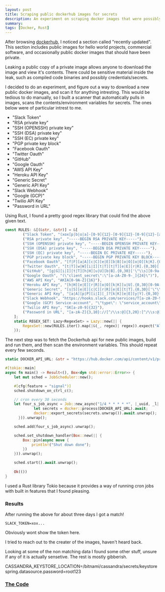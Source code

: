 ```yaml
---
layout: post
title: Scraping public dockerhub images for secrets
description: An experiment on scraping docker images that were possibly accidently made public. 
summary: 
tags: [Docker, Rust]
---
```

After browsing [dockerhub](https://dockerhub.com), I noticed a section called "recently updated". 
This section includes public images for hello world projects, commercial software, and occasionally
public docker images that should have been private. 

Leaking a public copy of a private image allows anyone to download the image and view it's contents. 
There could be sensitive material inside the leak, such as compiled code binaries and possibly 
credentials/secrets. 

I decided to do an experiment, and figure out a way to download a new public docker images, and scan it for anything intresting. 
This would be tedious to do manually, so I built a scanner that automatically pulls in images, scans the contents/environment variables 
for secrets. The ones below were of particular intrest to me. 
- "Slack Token"
- "RSA private key"
- "SSH (OPENSSH) private key"
- "SSH (DSA) private key"
- "SSH (EC) private key"
- "PGP private key block"
- "Facebook Oauth"
- "Twitter Oauth"
- "GitHub"
- "Google Oauth"
- "AWS API Key"
- "Heroku API Key"
- "Generic Secret"
- "Generic API Key"
- "Slack Webhook"
- "Google (GCP)"
- "Twilio API Key"
- "Password in URL"

Using Rust, I found a pretty good regex library that could find the above given text. 

```rust 
const RULES: &[(&str, &str)] = &[
        ("Slack Token", "(xox[p|b|o|a]-[0-9]{12}-[0-9]{12}-[0-9]{12}-[a-z0-9]{32})"),
        ("RSA private key", "-----BEGIN RSA PRIVATE KEY-----"),
        ("SSH (OPENSSH) private key", "-----BEGIN OPENSSH PRIVATE KEY-----"),
        ("SSH (DSA) private key", "-----BEGIN DSA PRIVATE KEY-----"),
        ("SSH (EC) private key", "-----BEGIN EC PRIVATE KEY-----"),
        ("PGP private key block", "-----BEGIN PGP PRIVATE KEY BLOCK-----"),
        ("Facebook Oauth", "[f|F][a|A][c|C][e|E][b|B][o|O][o|O][k|K].{0,30}['\"\\s][0-9a-f]{32}['\"\\s]"),
        ("Twitter Oauth", "[t|T][w|W][i|I][t|T][t|T][e|E][r|R].{0,30}['\"\\s][0-9a-zA-Z]{35,44}['\"\\s]"),
        ("GitHub", "[g|G][i|I][t|T][h|H][u|U][b|B].{0,30}['\"\\s][0-9a-zA-Z]{35,40}['\"\\s]"),
        ("Google Oauth", "(\"client_secret\":\"[a-zA-Z0-9-_]{24}\")"),
        ("AWS API Key", "AKIA[0-9A-Z]{16}"),
        ("Heroku API Key", "[h|H][e|E][r|R][o|O][k|K][u|U].{0,30}[0-9A-F]{8}-[0-9A-F]{4}-[0-9A-F]{4}-[0-9A-F]{4}-[0-9A-F]{12}"),
        ("Generic Secret", "[s|S][e|E][c|C][r|R][e|E][t|T].{0,30}['\"\\s][0-9a-zA-Z]{32,45}['\"\\s]"),
        ("Generic API Key", "[a|A][p|P][i|I][_]?[k|K][e|E][y|Y].{0,30}['\"\\s][0-9a-zA-Z]{32,45}['\"\\s]"),
        ("Slack Webhook", "https://hooks.slack.com/services/T[a-zA-Z0-9_]{8}/B[a-zA-Z0-9_]{8}/[a-zA-Z0-9_]{24}"),
        ("Google (GCP) Service-account", "\"type\": \"service_account\""),
        ("Twilio API Key", "SK[a-z0-9]{32}"),
        ("Password in URL", "[a-zA-Z]{3,10}://[^/\\s:@]{3,20}:[^/\\s:@]{3,20}@.{1,100}[\"'\\s]"),
    ];
    static REGEX_SET: Lazy<RegexSet> = Lazy::new(|| {
        RegexSet::new(RULES.iter().map(|&(_, regex)| regex)).expect("All regexes should be valid")
    });
```
The next step was to fetch the Dockerhub api for new public images, build and run them, and then scan the environment variables. 
This should repeat every few seconds. 

```rust
static DOCKER_API_URL: &str = "https://hub.docker.com/api/content/v1/products/search?page_size=100&q=%2B&source=community&type=image%2Cbundle&sort=updated_at";

#[tokio::main]
async fn main() -> Result<(), Box<dyn std::error::Error>> {
    let mut sched = JobScheduler::new();

    #[cfg(feature = "signal")]
    sched.shutdown_on_ctrl_c();

    // cron every 30 seconds
    let four_s_job_async = Job::new_async("1/4 * * * * *", |_uuid, _l| Box::pin(async move {
             let secrets = docker::process(DOCKER_API_URL).await;
             docker::export_secrets(secrets.unwrap()).await.unwrap();
      })).unwrap();

    sched.add(four_s_job_async).unwrap();

    sched.set_shutdown_handler(Box::new(|| {
        Box::pin(async move {
            println!("Shut down done");
        })
    })).unwrap();

    sched.start().await.unwrap();
    
    Ok(())
}
```

I used a Rust library Tokio because it provides a way of running cron jobs with built in features that I found pleasing. 

### Results
After running the above for about three days I got a match!

`SLACK_TOKEN=xox...`

Obviously wont show the token here. 

I tried to reach out to the creater of the images, haven't heard back. 

Looking at some of the non matching data I found some other stuff, unsure
if any of it is actually sensetive. The rest is mostly gibberish. 

CASSANDRA_KEYSTORE_LOCATION=/bitnami/cassandra/secrets/keystore
spring.datasource.password=root123


### [The Code](https://github.com/DanielMcSheehy/DockerHubSecretScraper)

